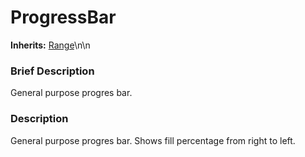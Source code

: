 #  ProgressBar  
**Inherits:** [Range](class_range)\\n\\n
###  Brief Description  
General purpose progres bar.

###  Description  
General purpose progres bar. Shows fill percentage from right to left.
